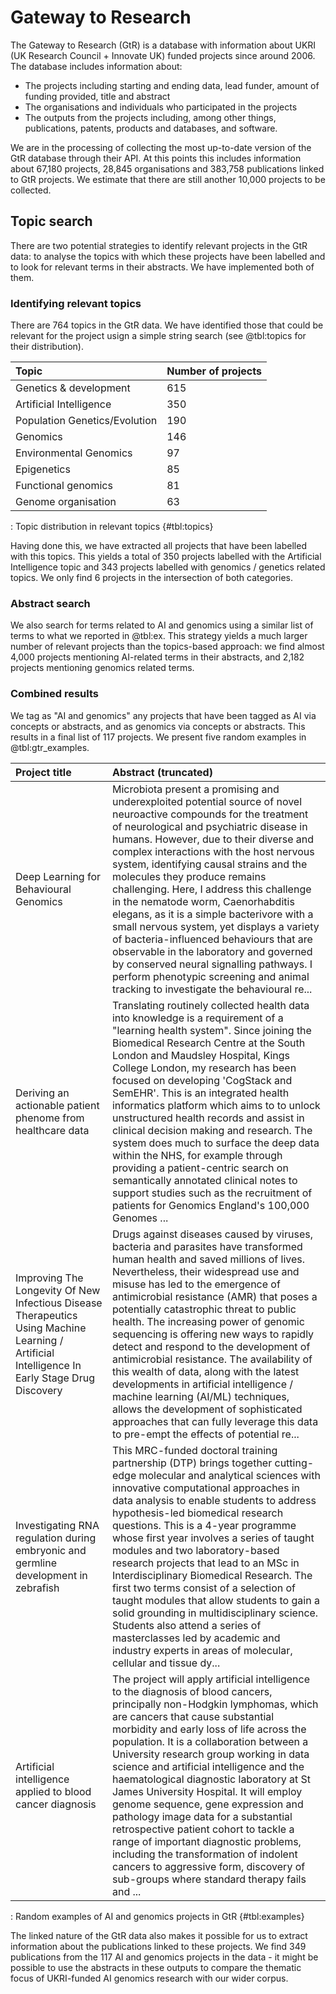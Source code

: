 # Gateway to Research

The Gateway to Research (GtR) is a database with information about UKRI (UK Research Council + Innovate UK) funded projects since around 2006. The database includes information about:

- The projects including starting and ending data, lead funder, amount of funding provided, title and abstract
- The organisations and individuals who participated in the projects
- The outputs from the projects including, among other things, publications, patents, products and databases, and software.

We are in the processing of collecting the most up-to-date version of the GtR database through their API. At this points this includes information about 67,180 projects, 28,845 organisations and 383,758 publications linked to GtR projects. We estimate that there are still another 10,000 projects to be collected.

## Topic search

There are two potential strategies to identify relevant projects in the GtR data: to analyse the topics with which these projects have been labelled and to look for relevant terms in their abstracts. We have implemented both of them.

### Identifying relevant topics

There are 764 topics in the GtR data. We have identified those that could be relevant for the project usign a simple string search (see @tbl:topics for their distribution).

| Topic                         | Number of projects |
| :---------------------------- | :----------------- |
| Genetics & development        | 615                |
| Artificial Intelligence       | 350                |
| Population Genetics/Evolution | 190                |
| Genomics                      | 146                |
| Environmental Genomics        | 97                 |
| Epigenetics                   | 85                 |
| Functional genomics           | 81                 |
| Genome organisation           | 63                 |

: Topic distribution in relevant topics {#tbl:topics}

Having done this, we have extracted all projects that have been labelled with this topics. This yields a total of 350 projects labelled with the Artificial Intelligence topic and 343 projects labelled with genomics / genetics related topics. We only find 6 projects in the intersection of both categories.

### Abstract search

We also search for terms related to AI and genomics using a similar list of terms to what we reported in @tbl:ex. This strategy yields a much larger number of relevant projects than the topics-based approach: we find almost 4,000 projects mentioning AI-related terms in their abstracts, and 2,182 projects mentioning genomics related terms.

### Combined results

We tag as "AI and genomics" any projects that have been tagged as AI via concepts or abstracts, and as genomics via concepts or abstracts. This results in a final list of 117 projects. We present five random examples in @tbl:gtr_examples.

| Project title                                                                                                                                 | Abstract (truncated)                                                                                                                                                                                                                                                                                                                                                                                                                                                                                                                                                                                                                                                                                                            |
| :-------------------------------------------------------------------------------------------------------------------------------------------- | :------------------------------------------------------------------------------------------------------------------------------------------------------------------------------------------------------------------------------------------------------------------------------------------------------------------------------------------------------------------------------------------------------------------------------------------------------------------------------------------------------------------------------------------------------------------------------------------------------------------------------------------------------------------------------------------------------------------------------ |
| Deep Learning for Behavioural Genomics                                                                                                        | Microbiota present a promising and underexploited potential source of novel neuroactive compounds for the treatment of neurological and psychiatric disease in humans. However, due to their diverse and complex interactions with the host nervous system, identifying causal strains and the molecules they produce remains challenging. Here, I address this challenge in the nematode worm, Caenorhabditis elegans, as it is a simple bacterivore with a small nervous system, yet displays a variety of bacteria-influenced behaviours that are observable in the laboratory and governed by conserved neural signalling pathways. I perform phenotypic screening and animal tracking to investigate the behavioural re... |
| Deriving an actionable patient phenome from healthcare data                                                                                   | Translating routinely collected health data into knowledge is a requirement of a &quot;learning health system&quot;. Since joining the Biomedical Research Centre at the South London and Maudsley Hospital, Kings College London, my research has been focused on developing 'CogStack and SemEHR'. This is an integrated health informatics platform which aims to to unlock unstructured health records and assist in clinical decision making and research. The system does much to surface the deep data within the NHS, for example through providing a patient-centric search on semantically annotated clinical notes to support studies such as the recruitment of patients for Genomics England's 100,000 Genomes ... |
| Improving The Longevity Of New Infectious Disease Therapeutics Using Machine Learning / Artificial Intelligence In Early Stage Drug Discovery | Drugs against diseases caused by viruses, bacteria and parasites have transformed human health and saved millions of lives. Nevertheless, their widespread use and misuse has led to the emergence of antimicrobial resistance (AMR) that poses a potentially catastrophic threat to public health. The increasing power of genomic sequencing is offering new ways to rapidly detect and respond to the development of antimicrobial resistance. The availability of this wealth of data, along with the latest developments in artificial intelligence / machine learning (AI/ML) techniques, allows the development of sophisticated approaches that can fully leverage this data to pre-empt the effects of potential re... |
| Investigating RNA regulation during embryonic and germline development in zebrafish                                                           | This MRC-funded doctoral training partnership (DTP) brings together cutting-edge molecular and analytical sciences with innovative computational approaches in data analysis to enable students to address hypothesis-led biomedical research questions. This is a 4-year programme whose first year involves a series of taught modules and two laboratory-based research projects that lead to an MSc in Interdisciplinary Biomedical Research. The first two terms consist of a selection of taught modules that allow students to gain a solid grounding in multidisciplinary science. Students also attend a series of masterclasses led by academic and industry experts in areas of molecular, cellular and tissue dy... |
| Artificial intelligence applied to blood cancer diagnosis                                                                                     | The project will apply artificial intelligence to the diagnosis of blood cancers, principally non-Hodgkin lymphomas, which are cancers that cause substantial morbidity and early loss of life across the population. It is a collaboration between a University research group working in data science and artificial intelligence and the haematological diagnostic laboratory at St James University Hospital. It will employ genome sequence, gene expression and pathology image data for a substantial retrospective patient cohort to tackle a range of important diagnostic problems, including the transformation of indolent cancers to aggressive form, discovery of sub-groups where standard therapy fails and ... |

: Random examples of AI and genomics projects in GtR {#tbl:examples}

The linked nature of the GtR data also makes it possible for us to extract information about the publications linked to these projects. We find 349 publications from the 117 AI and genomics projects in the data - it might be possible to use the abstracts in these outputs to compare the thematic focus of UKRI-funded AI genomics research with our wider corpus.
